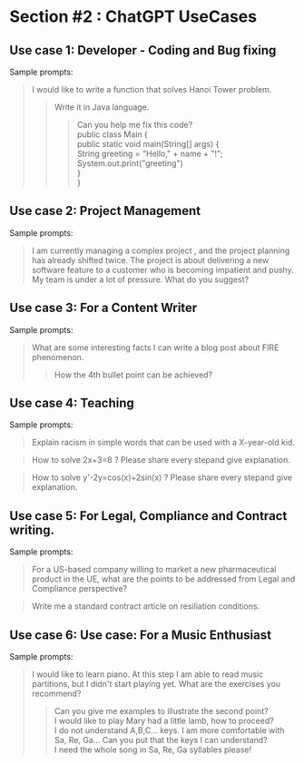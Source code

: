 # Section #2 : ChatGPT UseCases

## Use case 1: Developer - Coding and Bug fixing
Sample prompts:
> I would like to write a function that solves Hanoi Tower problem.
>> Write it in Java language.
>> 
>>> Can you help me fix this code?\
>>> public class Main {\
>>>   public static void main(String[] args)  {\
>>>      String greeting = "Hello," + name + "!";\
>>>      System.out.print("greeting")\
>>>   }\
>>> }

## Use case 2: Project Management
Sample prompts:
> I am currently managing a complex project , and the project planning has already shifted twice. The project is about delivering a new software feature to a customer who is becoming impatient and pushy. My team is under a lot of pressure. What do you suggest?

## Use case 3: For a Content Writer
Sample prompts:
> What are some interesting facts I can write a blog post about FIRE phenomenon.
>> How the 4th bullet point can be achieved?

## Use case 4: Teaching
Sample prompts:
> Explain racism in simple words that can be used with a X-year-old kid.

> How to solve 2x+3=8 ? Please share every stepand give explanation.

> How to solve y'-2y=cos(x)+2sin(x) ? Please share every stepand give explanation.

## Use case 5: For Legal, Compliance and Contract writing.
Sample prompts:
> For a US-based company willing to market a new pharmaceutical product in the UE, what are the points to be addressed from Legal and Compliance perspective?

> Write me a standard contract article on resiliation conditions.

## Use case 6: Use case: For a Music Enthusiast
Sample prompts:
> I would like to learn piano. At this step I am able to read music partitions, but I didn't start playing yet. What are the exercises you recommend?
>> Can you give me examples to illustrate the second point?\
>> I would like to play Mary had a little lamb, how to proceed?\
>> I do not understand A,B,C... keys. I am more comfortable with Sa, Re, Ga... Can you put that the keys I can understand?\
>> I need the whole song in Sa, Re, Ga syllables please!


